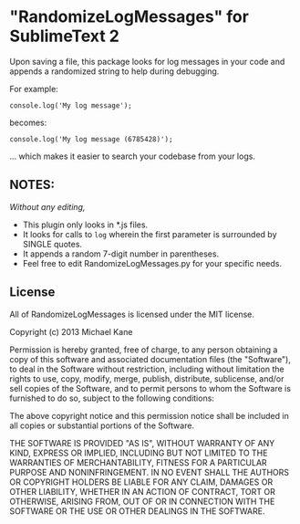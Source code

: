 # "RandomizeLogMessages" for SublimeText 2

Upon saving a file, this package looks for log messages in your code and appends a randomized string to help during debugging.

For example:

```
console.log('My log message');
```

becomes:

```
console.log('My log message (6785428)');
```

... which makes it easier to search your codebase from your logs.


## NOTES:

*Without any editing,*

* This plugin only looks in *.js files.
* It looks for calls to `log` wherein the first parameter is surrounded by SINGLE quotes.
* It appends a random 7-digit number in parentheses.
* Feel free to edit RandomizeLogMessages.py for your specific needs.


## License

All of RandomizeLogMessages is licensed under the MIT license.

  Copyright (c) 2013 Michael Kane

  Permission is hereby granted, free of charge, to any person obtaining a copy
  of this software and associated documentation files (the "Software"), to deal
  in the Software without restriction, including without limitation the rights
  to use, copy, modify, merge, publish, distribute, sublicense, and/or sell
  copies of the Software, and to permit persons to whom the Software is
  furnished to do so, subject to the following conditions:

  The above copyright notice and this permission notice shall be included in
  all copies or substantial portions of the Software.

  THE SOFTWARE IS PROVIDED "AS IS", WITHOUT WARRANTY OF ANY KIND, EXPRESS OR
  IMPLIED, INCLUDING BUT NOT LIMITED TO THE WARRANTIES OF MERCHANTABILITY,
  FITNESS FOR A PARTICULAR PURPOSE AND NONINFRINGEMENT. IN NO EVENT SHALL THE
  AUTHORS OR COPYRIGHT HOLDERS BE LIABLE FOR ANY CLAIM, DAMAGES OR OTHER
  LIABILITY, WHETHER IN AN ACTION OF CONTRACT, TORT OR OTHERWISE, ARISING FROM,
  OUT OF OR IN CONNECTION WITH THE SOFTWARE OR THE USE OR OTHER DEALINGS IN
  THE SOFTWARE.